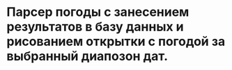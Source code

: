 Парсер погоды с занесением результатов в базу данных и рисованием открытки с погодой за выбранный диапозон дат.
==


